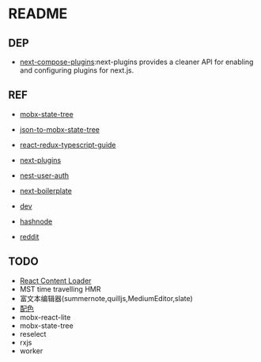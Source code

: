 # README

## DEP

- [next-compose-plugins](https://github.com/cyrilwanner/next-compose-plugins):next-plugins provides a cleaner API for enabling and configuring plugins for next.js.

## REF

- [mobx-state-tree](https://github.com/mobxjs/mobx-state-tree)
- [json-to-mobx-state-tree](https://transform.now.sh/json-to-mobx-state-tree)
- [react-redux-typescript-guide](https://github.com/piotrwitek/react-redux-typescript-guide)
- [next-plugins](https://github.com/zeit/next-plugins)
- [nest-user-auth](https://github.com/EricKit/nest-user-auth)
- [next-boilerplate](https://github.com/pankod/next-boilerplate.git)

- [dev](https://dev.to/)
- [hashnode](https://hashnode.com/)
- [reddit](https://www.reddit.com/)

## TODO

- [React Content Loader](http://danilowoz.com/create-content-loader/)
- MST time travelling HMR
- 富文本编辑器(summernote,quilljs,MediumEditor,slate)
- [配色](https://colorhunt.co/)
- mobx-react-lite
- mobx-state-tree
- reselect
- rxjs
- worker

